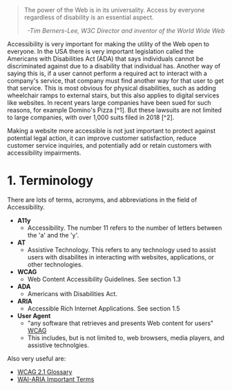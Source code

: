 > The power of the Web is in its universality.
> Access by everyone regardless of disability is an essential aspect.
> *<div style="text-align: right;">-Tim Berners-Lee, W3C Director and inventor of the World Wide Web</div>*

Accessibility is very important for making the utility of the Web open to everyone. In the USA there is very important legislation called the Americans with Disabilities Act (ADA) that says individuals cannot be discriminated against due to a disability that individual has. Another way of saying this is, if a user cannot perform a required act to interact with a company's service, that company must find another way for that user to get that service. This is most obvious for physical disabilities, such as adding wheelchair ramps to external stairs, but this also applies to digital services like websites. In recent years large companies have been sued for such reasons, for example Domino's Pizza [^1]. But these lawsuits are not limited to large companies, with over 1,000 suits filed in 2018 [^2].

Making a website more accessible is not just important to protect against potential legal action, it can improve customer satisfaction, reduce customer service inquiries, and potentially add or retain customers with accessibility impairments.

# 1. Terminology
There are lots of terms, acronyms, and abbreviations in the field of Accessibility.

- **A11y**
  -  Accessibility. The number 11 refers to the number of letters between the 'a' and the 'y'.
- **AT**
  - Assistive Technology. This refers to any technology used to assist users with disabilites in interacting with websites, applications, or other technologies.
- **WCAG**
  - Web Content Accessibility Guidelines. See section 1.3
- **ADA**
  - Americans with Disabilities Act.
- **ARIA**
  - Accessible Rich Internet Applications. See section 1.5
- **User Agent**
  - "any software that retrieves and presents Web content for users" [WCAG](https://www.w3.org/TR/WCAG21/#dfn-user-agents)
  - This includes, but is not limited to, web browsers, media players, and assistive technolgies.


Also very useful are:
- [WCAG 2.1 Glossary](https://www.w3.org/TR/WCAG21/#x6-glossary)
- [WAI-ARIA Important Terms](https://www.w3.org/TR/wai-aria-1.1/#x4-important-terms)
